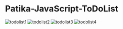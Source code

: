 # Patika-JavaScript-ToDoList

![todolist1](https://user-images.githubusercontent.com/97106063/160814832-fd23e389-fd19-4ede-ab51-822955c7b25b.png)
![todolist2](https://user-images.githubusercontent.com/97106063/160814842-9586ddee-93a9-433c-8c37-4433d9f1c758.png)
![todolist3](https://user-images.githubusercontent.com/97106063/160814848-85fe7106-c45f-41f8-984f-3191a7cd25cf.png)
![todolist4](https://user-images.githubusercontent.com/97106063/160814858-9f1eb02c-a922-4212-b449-289d63eeed4e.png)
